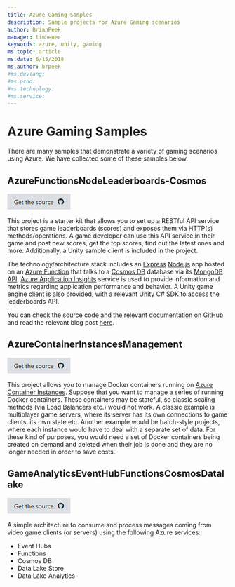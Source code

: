 ```yaml
---
title: Azure Gaming Samples
description: Sample projects for Azure Gaming scenarios
author: BrianPeek
manager: timheuer
keywords: azure, unity, gaming
ms.topic: article
ms.date: 6/15/2018
ms.author: brpeek
#ms.devlang: 
#ms.prod:
#ms.technology:
#ms.service:
---
```

# Azure Gaming Samples

There are many samples that demonstrate a variety of gaming scenarios using Azure.  We have collected some of these samples below.

## AzureFunctionsNodeLeaderboards-Cosmos

[![Get the source](../media/buttons/source2.png)](https://github.com/dgkanatsios/AzureFunctionsNodeLeaderboards-Cosmos)

This project is a starter kit that allows you to set up a RESTful API service that stores game leaderboards (scores) and exposes them via HTTP(s) methods/operations. A game developer can use this API service in their game and post new scores, get the top scores, find out the latest ones and more. Additionally, a Unity sample client is included in the project. 

The technology/architecture stack includes an [Express](https://expressjs.com/) [Node.js](https://nodejs.org/) app hosted on an [Azure Function](https://azure.microsoft.com/en-us/services/functions/) that talks to a [Cosmos DB](https://azure.microsoft.com/en-us/services/cosmos-db/) database via its [MongoDB API]((https://docs.microsoft.com/en-us/azure/cosmos-db/mongodb-introduction)). [Azure Application Insights](https://azure.microsoft.com/en-us/services/application-insights/) service is used to provide information and metrics regarding application performance and behavior. A Unity game engine client is also provided, with a relevant Unity C# SDK to access the leaderboards API.

You can check the source code and the relevant documentation on [GitHub](https://github.com/dgkanatsios/AzureFunctionsNodeLeaderboards-Cosmos) and read the relevant blog post [here](https://dgkanatsios.com/2018/01/12/using-azure-functions-and-cosmos-db-to-create-a-game-leaderboard/).

## AzureContainerInstancesManagement

[![Get the source](../media/buttons/source2.png)](https://github.com/dgkanatsios/AzureContainerInstancesManagement)

This project allows you to manage Docker containers running on [Azure Container Instances](https://azure.microsoft.com/en-us/services/container-instances/).
Suppose that you want to manage a series of running Docker containers. These containers may be stateful, so classic scaling methods (via Load Balancers etc.) would not work. A classic example is multiplayer game servers, where its server has its own connections to game clients, its own state etc. Another example would be batch-style projects, where each instance would have to deal with a separate set of data. For these kind of purposes, you would need a set of Docker containers being created on demand and deleted when their job is done and they are no longer needed in order to save costs.

## GameAnalyticsEventHubFunctionsCosmosDatalake

[![Get the source](../media/buttons/source2.png)](https://github.com/dgkanatsios/GameAnalyticsEventHubFunctionsCosmosDatalake)

A simple architecture to consume and process messages coming from video game clients (or servers) using the following Azure services:

* Event Hubs
* Functions
* Cosmos DB
* Data Lake Store
* Data Lake Analytics

